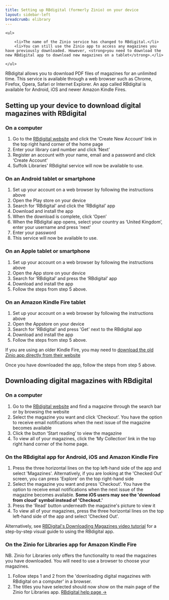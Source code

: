 ```yaml
---
title: Setting up RBdigital (formerly Zinio) on your device
layout: sidebar-left
breadcrumb: elibrary
---
```


<div class="{% include /c/generic-panel.html %}">

    <ul>

        <li>The name of the Zinio service has changed to RBdigital.</li>
        <li>You can still use the Zinio app to access any magazines you have previously downloaded. However, <strong>you need to download the new RBdigital app to download new magazines on a tablet</strong>.</li>

    </ul>

</div>

RBdigital allows you to download PDF files of magazines for an unlimited time. This service is available through a web browser such as Chrome, Firefox, Opera, Safari or Internet Explorer. An app called RBdigital is available for Android, iOS and newer Amazon Kindle Fires.

## Setting up your device to download digital magazines with RBdigital

### On a computer

1. Go to the [RBdigital website](https://www.rbdigital.com/Suffolk/service/RBdigital/landing) and click the ‘Create New Account’ link in the top right hand corner of the home page
2. Enter your library card number and click ‘Next’
3. Register an account with your name, email and a password and click ‘Create Account’
4. Suffolk Libraries' RBdigital service will now be available to use.

### On an Android tablet or smartphone

1. Set up your account on a web browser by following the instructions above
2. Open the Play store on your device
3. Search for ‘RBdigital’ and click the ‘RBdigital’ app
4. Download and install the app
5. When the download is complete, click ‘Open’
6. When the RBdigital app opens, select your country as ‘United Kingdom’, enter your username and press 'next'
7. Enter your password
8. This service will now be available to use.

### On an Apple tablet or smartphone

1. Set up your account on a web browser by following the instructions above
2. Open the App store on your device
3. Search for ‘RBdigital’ and press the ‘RBdigital’ app
4. Download and install the app
5. Follow the steps from step 5 above.

### On an Amazon Kindle Fire tablet

1. Set up your account on a web browser by following the instructions above
2. Open the Appstore on your device
3. Search for 'RBdigital' and press 'Get' next to the RBdigital app
4. Download and install the app
5. Follow the steps from step 5 above.

If you are using an older Kindle Fire, you may need to [download the old Zinio app directly from their website](https://imgs.zinio.com/faq/kindlefire.html#installation)

Once you have downloaded the app, follow the steps from step 5 above.

## Downloading digital magazines with RBdigital

### On a computer

1. Go to the [RBdigital website](https://www.rbdigital.com/Suffolk/service/zinio/landing) and find a magazine through the search bar or by browsing the website
2. Select the magazine you want and click ‘Checkout’. You have the option to receive email notifications when the next issue of the magazine becomes available
3. Click the button ‘Start reading’ to view the magazine
4. To view all of your magazines, click the ‘My Collection’ link in the top right hand corner of the home page.

### On the RBdigital app for Android, iOS and Amazon Kindle Fire

1. Press the three horizontal lines on the top left-hand side of the app and select 'Magazines'. Alternatively, if you are looking at the 'Checked Out' screen, you can press 'Explore' on the top right-hand side
2. Select the magazine you want and press 'Checkout'. You have the option to receive email notifications when the next issue of the magazine becomes available. <strong>Some iOS users may see the 'download from cloud' symbol instead of 'Checkout.'</strong>
3. Press the 'Read' button underneath the magazine's picture to view it
4. To view all of your magazines, press the three horizontal lines on the top left-hand side of the app and select 'Checked Out'.

Alternatively, see [RBDigital's Downloading Magazines video tutorial](https://www.youtube.com/watch?v=bYiw9BBWtsU&feature=youtu.be) for a step-by-step visual guide to using the RBdigital app.

### On the Zinio for Libraries app for Amazon Kindle Fire

NB. Zinio for Libraries only offers the functionality to read the magazines you have downloaded. You will need to use a browser to choose your magazines.

1. Follow steps 1 and 2 from the 'downloading digital magazines with RBdigital on a computer' in a browser.
2. The titles you have selected should now show on the main page of the Zinio for Libraries app.
[RBdigital help page →](https://www.rbdigital.com/Suffolk/help)
